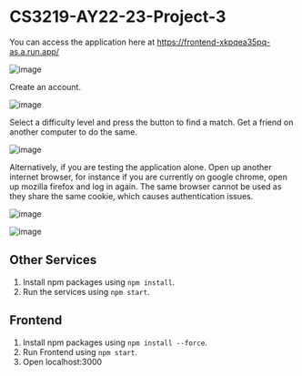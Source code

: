 # CS3219-AY22-23-Project-3

You can access the application here at <https://frontend-xkpqea35pq-as.a.run.app/>

![image](https://user-images.githubusercontent.com/45963294/200628358-5cf262f4-b84d-435c-b4a0-685a2524630e.png)

Create an account.

![image](https://user-images.githubusercontent.com/45963294/200628463-9b058ec7-5a30-410d-b5f7-2188c35fc5c0.png)

Select a difficulty level and press the button to find a match. Get a friend on another computer to do the same.

![image](https://user-images.githubusercontent.com/45963294/200628728-8345b54f-ed8d-4848-91e5-75d069777133.png)


Alternatively, if you are testing the application alone. Open up another internet browser, for instance if you are currently on google chrome, open up mozilla firefox and log in again. The same browser cannot be used as they share the same cookie, which causes authentication issues.


![image](https://user-images.githubusercontent.com/45963294/200629359-e675ade7-6cc4-44bd-885d-ddc2f619437f.png)

![image](https://user-images.githubusercontent.com/45963294/200629880-42a7dac2-b689-40da-a7ee-9ef95236da3e.png)

## Other Services
1. Install npm packages using `npm install`.
2. Run the services using `npm start`.

## Frontend
1. Install npm packages using `npm install --force`.
2. Run Frontend using `npm start`.
3. Open localhost:3000


